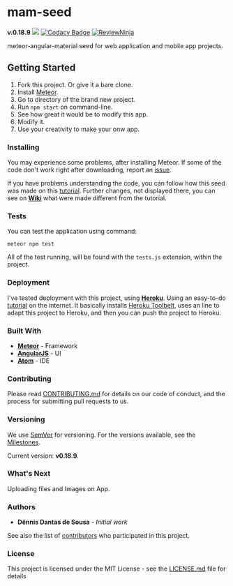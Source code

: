 # mam-seed
**v.0.18.9** ![](https://travis-ci.org/ddspog/mam-seed.svg?branch=master)
[![Codacy Badge](https://api.codacy.com/project/badge/Grade/964321c7f06c49b6b4d708981a155465)](https://www.codacy.com/app/ddspog/mam-seed?utm_source=github.com&amp;utm_medium=referral&amp;utm_content=ddspog/mam-seed&amp;utm_campaign=Badge_Grade) [![ReviewNinja](https://app.review.ninja/59931460/badge)](https://app.review.ninja/ddspog/mam-seed)

meteor-angular-material seed for web application and mobile app
projects.

## Getting Started

1. Fork this project. Or give it a bare clone.
2. Install [Meteor](https://www.meteor.com/install).
3. Go to directory of the brand new project.
4. Run `npm start` on command-line.
5. See how great it would be to modify this app.
6. Modify it.
7. Use your creativity to make your onw app.

### Installing

You may experience some problems, after installing Meteor. If some of
the code don't work right after downloading, report an
 [issue](https://github.com/ddspog/mam-seed/issues/new).

 If you have problems understanding the code, you can follow how this
 seed was made on this
  [tutorial](http://www.angular-meteor.com/tutorials/socially/angular1/bootstrapping).
 Further changes, not displayed there, you can see on [**Wiki**](https://github.com/ddspog/mam-seed/wiki)
 what were made different from the tutorial.

### Tests

You can test the application using command:
```
meteor npm test
```
All of the test running, will be found with the `tests.js` extension,
within the project.

### Deployment

I've tested deployment with this project, using [**Heroku**](https://dashboard.heroku.com/).
Using an easy-to-do
 [tutorial](http://justmeteor.com/blog/deploy-to-production-on-heroku/)
 on the internet. It basically installs
 [Heroku Toolbelt](https://toolbelt.heroku.com/), uses an line to
 adapt this project to Heroku, and then you can push the project to
 Heroku.

### Built With

* [**Meteor**](https://www.meteor.com/) - Framework
* [**AngularJS**](https://angularjs.org) - UI
* [**Atom**](https://atom.io/) - IDE

### Contributing

Please read [CONTRIBUTING.md](https://github.com/ddspog/mam-seed/blob/master/.github/CONTRIBUTING.md) for details on our code of conduct, and the process for submitting pull requests to us.

### Versioning

We use [SemVer](http://semver.org/) for versioning. For the versions available, see the [Milestones](https://github.com/ddspog/mam-seed/milestones).

Current version: **v0.18.9**.

### What's Next

Uploading files and Images on App.

### Authors

* **Dênnis Dantas de Sousa** - *Initial work*

See also the list of [contributors](https://github.com/ddspog/mam-seed/graphs/contributors) who participated in this project.

### License

This project is licensed under the MIT License - see the [LICENSE.md](https://github.com/ddspog/mam-seed/blob/master/.github/LICENSE.md) file for details
